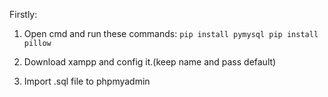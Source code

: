 Firstly:
1. Open cmd and run these commands:
 `
 pip install pymysql
 pip install pillow
 `

2. Download xampp and config it.(keep name and pass default) 
3. Import .sql file to phpmyadmin

